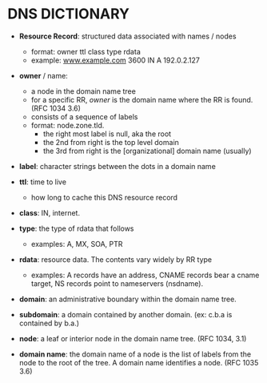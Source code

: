 # DNS DICTIONARY

- **Resource Record**: structured data associated with names / nodes
    - format: owner ttl class type rdata
    - example: www.example.com 3600 IN A 192.0.2.127
- **owner** / name:
    - a node in the domain name tree
    - for a specific RR, _owner_ is the domain name where the RR is found. (RFC 1034 3.6)
    - consists of a sequence of labels
    - format: node.zone.tld.
        - the right most label is null, aka the root
        - the 2nd from right is the top level domain
        - the 3rd from right is the [organizational] domain name (usually)
- **label**: character strings between the dots in a domain name
- **ttl**: time to live
    - how long to cache this DNS resource record
- **class**: IN, internet.
- **type**: the type of rdata that follows
    - examples: A, MX, SOA, PTR
- **rdata**: resource data. The contents vary widely by RR type
    - examples: A records have an address, CNAME records bear a cname target, NS records point to nameservers (nsdname).

- **domain**: an administrative boundary within the domain name tree.
- **subdomain**: a domain contained by another domain. (ex: c.b.a is contained by b.a.)
- **node**: a leaf or interior node in the domain name tree. (RFC 1034, 3.1)
- **domain name**: the domain name of a node is the list of labels from the node to the root of the tree. A domain name identifies a node. (RFC 1035 3.6)
